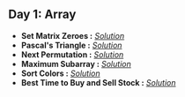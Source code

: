 ## Day 1: Array

- **Set Matrix Zeroes :** [_Solution_](https://takeuforward.org/data-structure/set-matrix-zero)
- **Pascal's Triangle :** [_Solution_](https://takeuforward.org/data-structure/program-to-generate-pascals-triangle)
- **Next Permutation :** [_Solution_](https://takeuforward.org/data-structure/next_permutation-find-next-lexicographically-greater-permutation)
- **Maximum Subarray :** [_Solution_](https://takeuforward.org/data-structure/kadanes-algorithm-maximum-subarray-sum-in-an-array)
- **Sort Colors :** [_Solution_](https://takeuforward.org/data-structure/sort-an-array-of-0s-1s-and-2s)
- **Best Time to Buy and Sell Stock :** [_Solution_](https://takeuforward.org/data-structure/stock-buy-and-sell)
